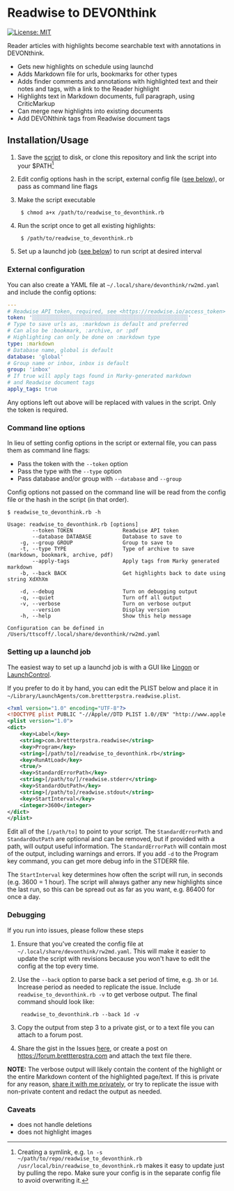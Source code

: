 # Readwise to DEVONthink

[![License: MIT][mitshield]][mit]

[mitshield]: https://img.shields.io/badge/License-MIT-yellow.svg
[mit]: https://opensource.org/licenses/MIT

Reader articles with highlights become searchable text with
annotations in DEVONthink.

- Gets new highlights on schedule using launchd
- Adds Markdown file for urls, bookmarks for other types
- Adds finder comments and annotations with highlighted text and their notes and tags, with a link to the Reader highlight
- Highlights text in Markdown documents, full paragraph, using CriticMarkup
- Can merge new highlights into existing documents
- Add DEVONthink tags from Readwise document tags

## Installation/Usage

1. Save the [script][raw] to disk, or clone this repository and link the script into your $PATH[^link]
2. Edit config options hash in the script, external config file ([see below](#external-configuration)), or pass as command line flags
3. Make the script executable

        $ chmod a+x /path/to/readwise_to_devonthink.rb

4. Run the script once to get all existing highlights:

        $ /path/to/readwise_to_devonthink.rb

5. Set up a launchd job ([see below](#setting-up-a-launchd-job)) to run script at desired interval

[raw]: https://raw.githubusercontent.com/ttscoff/readwise_to_devonthink/refs/heads/main/readwise_to_devonthink.rb

[^link]: Creating a symlink, e.g. `ln -s ~/path/to/repo/readwise_to_devonthink.rb /usr/local/bin/readwise_to_devonthink.rb` makes it easy to update just by pulling the repo. Make sure your config is in the separate config file to avoid overwriting it.

### External configuration

You can also create a YAML file at `~/.local/share/devonthink/rw2md.yaml` and include the config options:

```yaml
---
# Readwise API token, required, see <https://readwise.io/access_token>
token: '░░░░░░░░░░░░░░░░░░░░░░░░░░░░░░░░░░░░░░░░░░░░░░░░░░'
# Type to save urls as, :markdown is default and preferred
# Can also be :bookmark, :archive, or :pdf
# Highlighting can only be done on :markdown type
type: :markdown
# Database name, global is default
database: 'global'
# Group name or inbox, inbox is default
group: 'inbox'
# If true will apply tags found in Marky-generated markdown
# and Readwise document tags
apply_tags: true
```

Any options left out above will be replaced with values in
the script. Only the token is required.

### Command line options

In lieu of setting config options in the script or external
file, you can pass them as command line flags:

- Pass the token with the `--token` option
- Pass the type with the `--type` option
- Pass database and/or group with `--database` and `--group`

Config options not passed on the command line will be read
from the config file or the hash in the script (in that
order).

```console
$ readwise_to_devonthink.rb -h

Usage: readwise_to_devonthink.rb [options]
        --token TOKEN                Readwise API token
        --database DATABASE          Database to save to
    -g, --group GROUP                Group to save to
    -t, --type TYPE                  Type of archive to save (markdown, bookmark, archive, pdf)
        --apply-tags                 Apply tags from Marky generated markdown
    -b, --back BACK                  Get highlights back to date using string XdXhXm

    -d, --debug                      Turn on debugging output
    -q, --quiet                      Turn off all output
    -v, --verbose                    Turn on verbose output
        --version                    Display version
    -h, --help                       Show this help message

Configuration can be defined in /Users/ttscoff/.local/share/devonthink/rw2md.yaml
```

### Setting up a launchd job

The easiest way to set up a launchd job is with a GUI like [Lingon][peterborgapps] or [LaunchControl][soma-zone].

If you prefer to do it by hand, you can edit the PLIST below and place it in `~/Library/LaunchAgents/com.brettterpstra.readwise.plist`.

```xml
<?xml version="1.0" encoding="UTF-8"?>
<!DOCTYPE plist PUBLIC "-//Apple//DTD PLIST 1.0//EN" "http://www.apple.com/DTDs/PropertyList-1.0.dtd">
<plist version="1.0">
<dict>
	<key>Label</key>
	<string>com.brettterpstra.readwise</string>
	<key>Program</key>
	<string>[/path/to]/readwise_to_devonthink.rb</string>
	<key>RunAtLoad</key>
	<true/>
	<key>StandardErrorPath</key>
	<string>[/path/to/]/readwise.stderr</string>
	<key>StandardOutPath</key>
	<string>[/path/to]/readwise.stdout</string>
	<key>StartInterval</key>
	<integer>3600</integer>
</dict>
</plist>
```

Edit all of the `[/path/to]` to point to your script. The
`StandardErrorPath` and `StandardOutPath` are optional and can
be removed, but if provided with a path, will output useful
information. The `StandardErrorPath` will contain most of the
output, including warnings and errors. If you add `-d` to
the Program key command, you can get more debug info in the
STDERR file.

The `StartInterval` key determines how often the script will
run, in seconds (e.g. 3600 = 1 hour). The script will always
gather any new highlights since the last run, so this can be
spread out as far as you want, e.g. 86400 for once a day.

[peterborgapps]: https://www.peterborgapps.com/lingon/
[soma-zone]: https://www.soma-zone.com/LaunchControl/

### Debugging

If you run into issues, please follow these steps

1. Ensure that you've created the config file at `~/.local/share/devonthink/rw2md.yaml`. This will make it easier to update the script with revisions because you won't have to edit the config at the top every time.
2. Use the `--back` option to parse back a set period of time, e.g. `3h` or `1d`. Increase period as needed to replicate the issue. Include `readwise_to_devonthink.rb -v` to get verbose output. The final command should look like:

        readwise_to_devonthink.rb --back 1d -v

3. Copy the output from step 3 to a private gist, or to a text file you can attach to a forum post.
4. Share the gist in the Issues [here](https://github.com/ttscoff/readwise_to_devonthink/issues), or create a post on <https://forum.brettterpstra.com> and attach the text file there.

**NOTE:** The verbose output will likely contain the content of the highlight or the entire Markdown content of the highlighted page/text. If this is private for any reason, [share it with me privately](https://brettterpstra.com/contact/), or try to replicate the issue with non-private content and redact the output as needed.

### Caveats

- does not handle deletions
- does not highlight images


